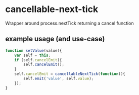# cancellable-next-tick

Wrapper around process.nextTick returning a cancel function

## example usage (and use-case)
```js
function setValue(value){
    var self = this;
    if (self.cancelEmit){
        self.cancelEmit();
    }
    self.cancelEmit = cancellableNextTick(function(){
        self.emit('value', self.value);
    });
}
```